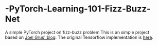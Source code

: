 # -PyTorch-Learning-101-Fizz-Buzz-Net
A simple PyTorch project on fizz-buzz problem
This is an simple project based on [Joel Grus' blog](https://joelgrus.com/2016/05/23/fizz-buzz-in-tensorflow/).
The original Tensorflow implementation is [here](https://github.com/joelgrus/fizz-buzz-tensorflow).



